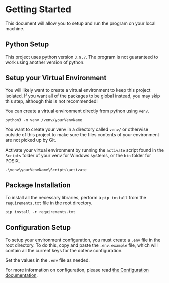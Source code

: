 # Getting Started

This document will allow you to setup and run the program on your local machine.

## Python Setup

This project uses python version `3.9.7`. The program is not guaranteed to work using another version of python.

## Setup your Virtual Environment

You will likely want to create a virtual environment to keep this project isolated. If you want all of the packages to be global instead, you may skip this step, although this is not recommended!

You can create a virtual environment directly from python using `venv`.

```
python3 -m venv /venv/yourVenvName
```

You want to create your venv in a directory called `venv/` or otherwise outside of this project to make sure the files contents of your environment are not picked up by Git.

Activate your virtual environment by running the `activate` script found in the `Scripts` folder of your venv for Windows systems, or the `bin` folder for POSIX.

```
.\venv\yourVenvName\Scripts\activate
```

## Package Installation

To install all the necessary libraries, perform a `pip install` from the `requirements.txt` file in the root directory.

```
pip install -r requirements.txt
```

## Configuration Setup

To setup your environment configuration, you must create a `.env` file in the root directory. To do this, copy and paste the `.env.example` file, which will contain all the current keys for the dotenv configuration.

Set the values in the `.env` file as needed.

For more information on configuration, please read [the Configuration documentation](./Configuration.md).
